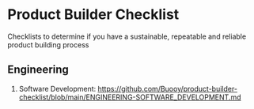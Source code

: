 # Product Builder Checklist

Checklists to determine if you have a sustainable, repeatable and reliable product building process

## Engineering

1.  Software Development: https://github.com/Buooy/product-builder-checklist/blob/main/ENGINEERING-SOFTWARE_DEVELOPMENT.md
